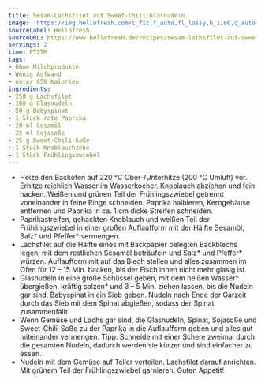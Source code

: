 ```yaml
---
title: Sesam-Lachsfilet auf Sweet-Chili-Glasnudeln
image: 'https://img.hellofresh.com/c_fit,f_auto,fl_lossy,h_1100,q_auto,w_2600/hellofresh_s3/image/sesam-lachsfilet-auf-sweet-chili-glasnudeln-c8d32b84.jpg'
sourceLabel: Hellofresh
sourceURL: https://www.hellofresh.de/recipes/sesam-lachsfilet-auf-sweet-chili-glasnudeln-61af6fc8ad0b5649161fc6e4
servings: 2
time: PT25M
tags:
- Ohne Milchprodukte
- Wenig Aufwand
- unter 650 Kalorien
ingredients:
- 250 g Lachsfilet
- 100 g Glasnudeln
- 50 g Babyspinat
- 1 Stück rote Paprika
- 20 ml Sesamöl
- 25 ml Sojasoße
- 25 g Sweet-Chili-Soße
- 1 Stück Knoblauchzehe
- 1 Stück Frühlingszwiebel
---
```


- Heize den Backofen auf 220 °C Ober-/Unterhitze (200 °C Umluft) vor. Erhitze reichlich Wasser im Wasserkocher. Knoblauch abziehen und fein hacken. Weißen und grünen Teil der Frühlingszwiebel getrennt voneinander in feine Ringe schneiden. Paprika halbieren, Kerngehäuse entfernen und Paprika in ca. 1 cm dicke Streifen schneiden.
- Paprikastreifen, gehackten Knoblauch und weißen Teil der Frühlingszwiebel in einer großen Auflaufform mit der Hälfte Sesamöl, Salz\* und Pfeffer\* vermengen.
- Lachsfilet auf die Hälfte eines mit Backpapier belegten Backblechs legen, mit dem restlichen Sesamöl beträufeln und Salz\* und Pfeffer\* würzen. Auflaufform mit auf das Blech stellen und alles zusammen im Ofen für 12 – 15 Min. backen, bis der Fisch innen nicht mehr glasig ist.
- Glasnudeln in eine große Schüssel geben, mit dem heißen Wasser\* übergießen, kräftig salzen\* und 3 – 5 Min. ziehen lassen, bis die Nudeln gar sind. Babyspinat in ein Sieb geben. Nudeln nach Ende der Garzeit durch das Sieb mit dem Spinat abgießen, sodass der Spinat zusammenfällt.
- Wenn Gemüse und Lachs gar sind, die Glasnudeln, Spinat, Sojasoße und Sweet-Chili-Soße zu der Paprika in die Auflaufform geben und alles gut miteinander vermengen. Tipp: Schneide mit einer Schere zweimal durch die gesamten Nudeln, dadurch werden sie kürzer und sind einfacher zu essen.
- Nudeln mit dem Gemüse auf Teller verteilen. Lachsfilet darauf anrichten. Mit grünem Teil der Frühlingszwiebel garnieren. Guten Appetit!
